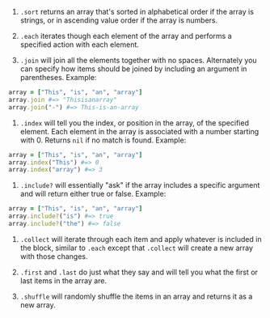 1. `.sort` returns an array that's sorted in alphabetical order if the array is strings, or in ascending value order if the array is numbers.

1. `.each` iterates though each element of the array and performs a specified action with each element.

1. `.join` will join all the elements together with no spaces. Alternately you can specify how items should be joined by including an argument in parentheses.
Example:
```ruby
array = ["This", "is", "an", "array"]
array.join #=> "Thisisanarray"
array.join("-") #=> This-is-an-array
```

1. `.index` will tell you the index, or position in the array, of the specified element. Each element in the array is associated with a number starting with 0. Returns `nil` if no match is found.
Example:
```ruby
array = ["This", "is", "an", "array"]
array.index("This") #=> 0
array.index("array") #=> 3
```

1. `.include?` will essentially "ask" if the array includes a specific argument and will return either true or false.
Example:
```ruby
array = ["This", "is", "an", "array"]
array.include?("is") #=> true
array.include?("the") #=> false
```

1. `.collect` will iterate through each item and apply whatever is included in the block, similar to `.each` except that `.collect` will create a new array with those changes.

1. `.first` and `.last` do just what they say and will tell you what the first or last items in the array are.

1. `.shuffle` will randomly shuffle the items in an array and returns it as a new array.
